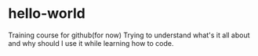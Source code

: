 # hello-world
Training course for github(for now)
Trying to understand what's it all about and why should I use it while learning how to code.
